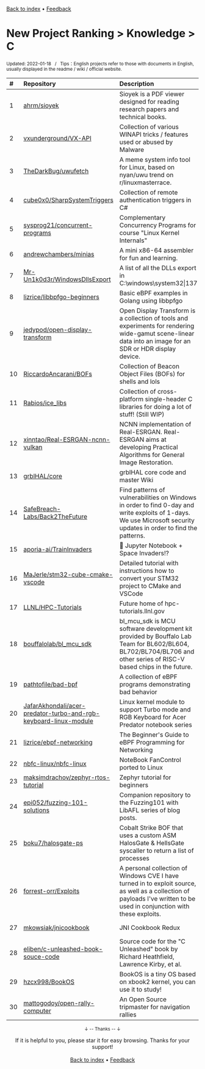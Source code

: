 <a href="https://github.com/GrowingGit/GitHub-English-Top-Charts#github-english-top-charts">Back to index</a> • <a href="/content/docs/feedback.md">Feedback</a>

# New Project Ranking > Knowledge > C
<sub>Updated: 2022-01-18&nbsp;&nbsp;&nbsp;/&nbsp;&nbsp;&nbsp;Tips：English projects refer to those with documents in English, usually displayed in the readme / wiki / official website.</sub>

|#|Repository|Description|Stars|Updated|Created|
|:-|:-|:-|:-|:-|:-|
|1|[ahrm/sioyek](https://github.com/ahrm/sioyek)|Sioyek is a PDF viewer designed for reading research papers and technical books.|1163|2022-01-09|2021-07-11|
|2|[vxunderground/VX-API](https://github.com/vxunderground/VX-API)|Collection of various WINAPI tricks / features used or abused by Malware|1078|2021-11-13|2021-02-21|
|3|[TheDarkBug/uwufetch](https://github.com/TheDarkBug/uwufetch)|A meme system info tool for Linux, based on nyan/uwu trend on r/linuxmasterrace.|311|2022-01-02|2021-01-18|
|4|[cube0x0/SharpSystemTriggers](https://github.com/cube0x0/SharpSystemTriggers)|Collection of remote authentication triggers in C# |226|2021-10-24|2021-09-12|
|5|[sysprog21/concurrent-programs](https://github.com/sysprog21/concurrent-programs)|Complementary Concurrency Programs for course "Linux Kernel Internals"|185|2021-09-03|2021-04-06|
|6|[andrewchambers/minias](https://github.com/andrewchambers/minias)|A mini x86-64 assembler for fun and learning.|181|2021-10-26|2021-10-02|
|7|[Mr-Un1k0d3r/WindowsDllsExport](https://github.com/Mr-Un1k0d3r/WindowsDllsExport)|A list of all the DLLs export in C:\windows\system32\|137|2021-12-22|2021-12-16|
|8|[lizrice/libbpfgo-beginners](https://github.com/lizrice/libbpfgo-beginners)|Basic eBPF examples in Golang using libbpfgo|117|2021-10-20|2021-01-22|
|9|[jedypod/open-display-transform](https://github.com/jedypod/open-display-transform)|Open Display Transform is a collection of tools and experiments for rendering wide-gamut scene-linear data into an image for an SDR or HDR display device.|92|2021-12-31|2021-03-20|
|10|[RiccardoAncarani/BOFs](https://github.com/RiccardoAncarani/BOFs)|Collection of Beacon Object Files (BOFs) for shells and lols|90|2021-09-14|2021-08-27|
|11|[Rabios/ice_libs](https://github.com/Rabios/ice_libs)|Collection of cross-platform single-header C libraries for doing a lot of stuff! (Still WIP)|90|2022-01-15|2021-04-08|
|12|[xinntao/Real-ESRGAN-ncnn-vulkan](https://github.com/xinntao/Real-ESRGAN-ncnn-vulkan)|NCNN implementation of Real-ESRGAN. Real-ESRGAN aims at developing Practical Algorithms for General Image Restoration.|89|2021-12-10|2021-07-31|
|13|[grblHAL/core](https://github.com/grblHAL/core)|grblHAL core code and master Wiki|88|2022-01-14|2021-02-18|
|14|[SafeBreach-Labs/Back2TheFuture](https://github.com/SafeBreach-Labs/Back2TheFuture)|Find patterns of vulnerabilities on Windows in order to find 0-day and write exploits of 1-days. We use Microsoft security updates in order to find the patterns.|84|2021-08-09|2021-08-05|
|15|[aporia-ai/TrainInvaders](https://github.com/aporia-ai/TrainInvaders)|👾 Jupyter Notebook + Space Invaders!?|82|2021-11-03|2021-09-19|
|16|[MaJerle/stm32-cube-cmake-vscode](https://github.com/MaJerle/stm32-cube-cmake-vscode)|Detailed tutorial with instructions how to convert your STM32 project to CMake and VSCode|76|2022-01-15|2022-01-07|
|17|[LLNL/HPC-Tutorials](https://github.com/LLNL/HPC-Tutorials)|Future home of hpc-tutorials.llnl.gov|76|2022-01-05|2021-02-11|
|18|[bouffalolab/bl_mcu_sdk](https://github.com/bouffalolab/bl_mcu_sdk)|bl_mcu_sdk is MCU software development kit provided by Bouffalo Lab Team for BL602/BL604, BL702/BL704/BL706 and other series of  RISC-V based chips in the future.|75|2022-01-13|2021-04-27|
|19|[pathtofile/bad-bpf](https://github.com/pathtofile/bad-bpf)|A collection of eBPF programs demonstrating bad behavior |65|2021-07-26|2021-05-23|
|20|[JafarAkhondali/acer-predator-turbo-and-rgb-keyboard-linux-module](https://github.com/JafarAkhondali/acer-predator-turbo-and-rgb-keyboard-linux-module)|Linux kernel module to support Turbo mode and RGB Keyboard for Acer Predator notebook series|63|2021-12-03|2021-05-13|
|21|[lizrice/ebpf-networking](https://github.com/lizrice/ebpf-networking)|The Beginner's Guide to eBPF Programming for Networking|60|2021-10-12|2021-10-11|
|22|[nbfc-linux/nbfc-linux](https://github.com/nbfc-linux/nbfc-linux)|NoteBook FanControl ported to Linux|59|2022-01-14|2021-08-04|
|23|[maksimdrachov/zephyr-rtos-tutorial](https://github.com/maksimdrachov/zephyr-rtos-tutorial)|Zephyr tutorial for beginners|52|2021-11-23|2021-07-07|
|24|[epi052/fuzzing-101-solutions](https://github.com/epi052/fuzzing-101-solutions)|Companion repository to the Fuzzing101 with LibAFL series of blog posts.|46|2022-01-14|2021-11-06|
|25|[boku7/halosgate-ps](https://github.com/boku7/halosgate-ps)|Cobalt Strike BOF that uses a custom ASM HalosGate & HellsGate syscaller to return a list of processes|45|2021-08-07|2021-08-06|
|26|[forrest-orr/Exploits](https://github.com/forrest-orr/Exploits)|A personal collection of Windows CVE I have turned in to exploit source, as well as a collection of payloads I've written to be used in conjunction with these exploits.|45|2021-12-30|2021-05-24|
|27|[mkowsiak/jnicookbook](https://github.com/mkowsiak/jnicookbook)|JNI Cookbook Redux|44|2022-01-14|2021-03-22|
|28|[eliben/c-unleashed-book-souce-code](https://github.com/eliben/c-unleashed-book-souce-code)|Source code for the "C Unleashed" book by Richard Heathfield, Lawrence Kirby, et al.|43|2021-10-02|2021-10-02|
|29|[hzcx998/BookOS](https://github.com/hzcx998/BookOS)|BookOS is a tiny OS based on xbook2 kernel, you can use it to study!|38|2021-10-31|2021-02-05|
|30|[mattogodoy/open-rally-computer](https://github.com/mattogodoy/open-rally-computer)|An Open Source tripmaster for navigation rallies|35|2021-11-19|2021-11-02|

<div align="center">
    <p><sub>↓ -- Thanks -- ↓</sub></p>
    If it is helpful to you, please star it for easy browsing. Thanks for your support!
</div>

<br/>

<div align="center"><a href="https://github.com/GrowingGit/GitHub-English-Top-Charts#github-english-top-charts">Back to index</a> • <a href="/content/docs/feedback.md">Feedback</a></div>
